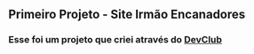 ## Primeiro Projeto - Site Irmão Encanadores

### Esse foi um projeto que criei através do <a href="https://devclub.com.br">DevClub</a>
